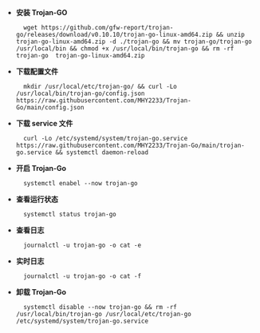 

- **安装 Trojan-GO**
    
        wget https://github.com/gfw-report/trojan-go/releases/download/v0.10.10/trojan-go-linux-amd64.zip && unzip trojan-go-linux-amd64.zip -d ./trojan-go && mv trojan-go/trojan-go /usr/local/bin && chmod +x /usr/local/bin/trojan-go && rm -rf trojan-go  trojan-go-linux-amd64.zip
    
- **下载配置文件**
    
        mkdir /usr/local/etc/trojan-go/ && curl -Lo /usr/local/bin/trojan-go/config.json https://raw.githubusercontent.com/MHY2233/Trojan-Go/main/config.json
    
- **下载 service 文件**
    
        curl -Lo /etc/systemd/system/trojan-go.service https://raw.githubusercontent.com/MHY2233/Trojan-Go/main/trojan-go.service && systemctl daemon-reload
    
- **开启 Trojan-Go**
    
        systemctl enabel --now trojan-go
    
- **查看运行状态**
    
        systemctl status trojan-go

- **查看日志**

        journalctl -u trojan-go -o cat -e

- **实时日志**

        journalctl -u trojan-go -o cat -f

- **卸载 Trojan-Go**

        systemctl disable --now trojan-go && rm -rf /usr/local/bin/trojan-go /usr/local/etc/trojan-go /etc/systemd/system/trojan-go.service
